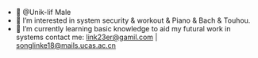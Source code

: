 - 👋 @Unik-lif Male
- 👀 I’m interested in system security & workout & Piano & Bach & Touhou.
- 🌱 I’m currently learning basic knowledge to aid my futural work in systems
contact me: link23er@gamil.com | songlinke18@mails.ucas.ac.cn
<!---
Unik-lif/Unik-lif is a ✨ special ✨ repository because its `README.md` (this file) appears on your GitHub profile.
You can click the Preview link to take a look at your changes.
--->
